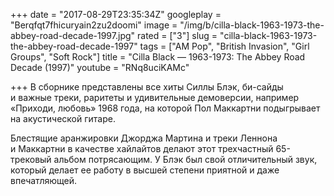 +++
date = "2017-08-29T23:35:34Z"
googleplay = "Berqfqt7fhicuryain2zu2doomi"
image = "/img/b/cilla-black-1963-1973-the-abbey-road-decade-1997.jpg"
rated = ["3"]
slug = "cilla-black-1963-1973-the-abbey-road-decade-1997"
tags = ["AM Pop", "British Invasion", "Girl Groups", "Soft Rock"]
title = "Cilla Black — 1963-1973: The Abbey Road Decade (1997)"
youtube = "RNq8uciKAMc"

+++
В сборнике представлены все хиты Силлы Блэк, би-сайды и важные треки, раритеты и удивительные демоверсии, например «Приходи, любовь» 1968 года, на которой Пол Маккартни подыгрывает на акустической гитаре.

Блестящие аранжировки Джорджа Мартина и треки Леннона и Маккартни в качестве хайлайтов делают этот трехчастный 65-трековый альбом потрясающим. У Блэк был свой отличительный звук, который делает ее работу в высшей степени приятной и даже впечатляющей.

